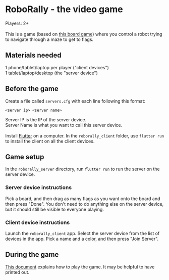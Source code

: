 # RoboRally - the video game
Players: 2+<br>
<br>
This is a game (based on [this board game](https://en.wikipedia.org/wiki/RoboRally)) where you control a robot trying to navigate through a maze to get to flags.<br>
## Materials needed
1 phone/tablet/laptop per player ("client devices")<br>
1 tablet/laptop/desktop (the "server device")<br>

## Before the game
Create a file called `servers.cfg` with each line following this format:
```
<server ip> <server name>
```
Server IP is the IP of the server device.<br>
Server Name is what you want to call this server device.<br>
<br>
Install [Flutter](https://docs.flutter.dev/get-started) on a computer. 
In the `roborally_client` folder, 
use `flutter run` to install the client on all the client devices.<br>

## Game setup
In the `roborally_server` directory, run `flutter run` to run the server on the server device.<br>

### Server device instructions
Pick a board, and then drag as many flags as you want onto the board and then press "Done". You don't need to do anything else on the server device, but it should still be visible to everyone playing.
### Client device instructions
Launch the `roborally_client` app. Select the server device from the list of devices in the app. Pick a name and a color, and then press "Join Server".

## During the game
[This document](https://docs.google.com/document/d/14qW9BK9GCU-Qn23bxzlLt_nyWVvkkI0DYJzm_94JgFk/edit?usp=sharing) explains how to play the game. It may be helpful to have printed out.